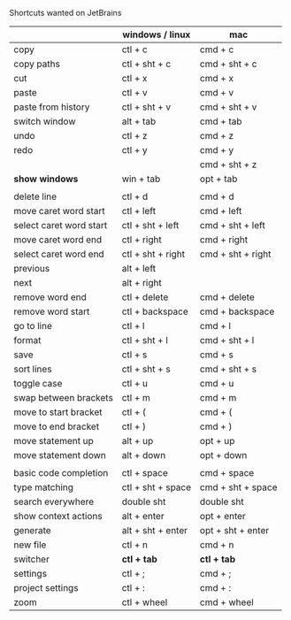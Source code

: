 Shortcuts wanted on JetBrains

|                         | windows / linux   | mac               |
|-------------------------|-------------------|-------------------|
| copy                    | ctl + c           | cmd + c           |
| copy paths              | ctl + sht + c     | cmd + sht + c     |
| cut                     | ctl + x           | cmd + x           |
| paste                   | ctl + v           | cmd + v           |
| paste from history      | ctl + sht + v     | cmd + sht + v     |
| switch window           | alt + tab         | cmd + tab         |
| undo                    | ctl + z           | cmd + z           |
| redo                    | ctl + y           | cmd + y           |
|                         |                   | cmd + sht + z     |
| __show windows__        | win +  tab        | opt + tab         |
|                         |                   |                   |
| delete line             | ctl + d           | cmd + d           |
| move caret word start   | ctl + left        | cmd + left        |
| select caret word start | ctl + sht + left  | cmd + sht + left  |
| move caret word end     | ctl + right       | cmd + right       |
| select caret word end   | ctl + sht + right | cmd + sht + right |
| previous                | alt + left        |                   |
| next                    | alt + right       |                   |
| remove word end         | ctl + delete      | cmd + delete      |
| remove word start       | ctl + backspace   | cmd + backspace   |
| go to line              | ctl + l           | cmd + l           |
| format                  | ctl + sht + l     | cmd + sht + l     |
| save                    | ctl + s           | cmd + s           |
| sort lines              | ctl + sht + s     | cmd + sht + s     |
| toggle case             | ctl + u           | cmd + u           |
| swap between brackets   | ctl + m           | cmd + m           |
| move to start bracket   | ctl + (           | cmd + (           |
| move to end bracket     | ctl + )           | cmd + )           |
| move statement up       | alt + up          | opt + up          |
| move statement down     | alt + down        | opt + down        |
|                         |                   |                   |
| basic code completion   | ctl + space       | cmd + space       |
| type matching           | ctl + sht + space | cmd + sht + space |
| search everywhere       | double sht        | double sht        |
| show context actions    | alt + enter       | opt + enter       |
| generate                | alt + sht + enter | opt + sht + enter |
| new file                | ctl + n           | cmd + n           |
| switcher                | __ctl + tab__     | __ctl + tab__     |
| settings                | ctl + ;           | cmd + ;           |
| project settings        | ctl + :           | cmd + :           |
| zoom                    | ctl + wheel       | cmd + wheel       |
